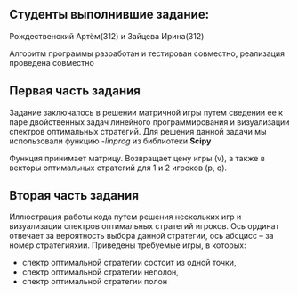 ## Студенты выполнившие задание:

Рождественский Артём(312) и Зайцева Ирина(312)

Алгоритм программы разработан и тестирован совместно, реализация проведена совместно

## Первая часть задания

Задание заключалось в решении матричной игры путем сведении ее к паре двойственных задач линейного программирования и визуализации спектров оптимальных стратегий. Для решения данной задачи мы использовали функцию -_linprog_ из библиотеки **Scipy**

Функция принимает матрицу. Возвращает цену игры (v), а также в векторы оптимальных стратегий для 1 и 2 игроков (p, q). 
## Вторая часть задания

Иллюстрация работы кода путем решения нескольких игр и визуализации спектров оптимальных стратегий игроков. Ось ординат отвечает за вероятность выбора данной стратегии, ось абсцисс – за номер стратегияхии. Приведены требуемые игры, в которых:

- спектр оптимальной стратегии состоит из одной точки,
- спектр оптимальной стратегии неполон,
- спектр оптимальной стратегии полон
   

